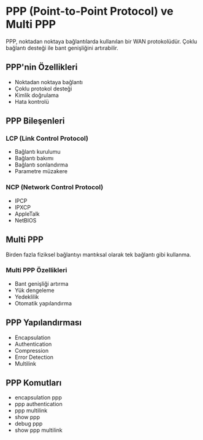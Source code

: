 # PPP (Point-to-Point Protocol) ve Multi PPP

PPP, noktadan noktaya bağlantılarda kullanılan bir WAN protokolüdür. Çoklu bağlantı desteği ile bant genişliğini artırabilir.

## PPP'nin Özellikleri
- Noktadan noktaya bağlantı
- Çoklu protokol desteği
- Kimlik doğrulama
- Hata kontrolü

## PPP Bileşenleri
### LCP (Link Control Protocol)
- Bağlantı kurulumu
- Bağlantı bakımı
- Bağlantı sonlandırma
- Parametre müzakere

### NCP (Network Control Protocol)
- IPCP
- IPXCP
- AppleTalk
- NetBIOS

## Multi PPP
Birden fazla fiziksel bağlantıyı mantıksal olarak tek bağlantı gibi kullanma.

### Multi PPP Özellikleri
- Bant genişliği artırma
- Yük dengeleme
- Yedeklilik
- Otomatik yapılandırma

## PPP Yapılandırması
- Encapsulation
- Authentication
- Compression
- Error Detection
- Multilink

## PPP Komutları
- encapsulation ppp
- ppp authentication
- ppp multilink
- show ppp
- debug ppp
- show ppp multilink 